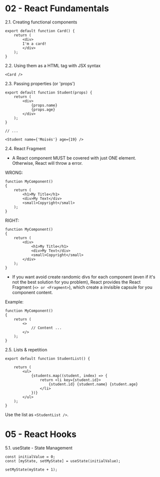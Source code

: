 # 02 - React Fundamentals

2.1. Creating functional components

```
export default function Card() {
    return (
        <div>
        I'm a card!
        </div>
    );
}
```

2.2. Using them as a HTML tag with JSX syntax

```
<Card />
```

2.3. Passing properties (or 'props')

```
export default function Student(props) {
    return (
        <div>
            {props.name}
            {props.age}
        </div>
    );
}

// ...

<Student name={'Moisés'} age={19} />
```

2.4. React Fragment

- A React component MUST be covered with just ONE element. Otherwise, React will throw a error.

WRONG:
```
function MyComponent()
{
    return (
        <h1>My Title</h1>
        <div>My Text</div>
        <small>Copyright</small>
    );
}
```

RIGHT:
```
function MyComponent()
{
    return (
        <div>
            <h1>My Title</h1>
            <div>My Text</div>
            <small>Copyright</small>
        </div>
    );
}
```

- If you want avoid create randomic divs for each component (even if it's not the best solution for you problem), React provides the React Fragment (`<> or <Fragment>`), which create a invisible capsule for you component content.

Example:
```
function MyComponent()
{
    return (
        <>
            // Content ...
        </>
    );
}
```

2.5. Lists & repetition

```
export default function StudentList() {

    return (
        <ul>
            {students.map((student, index) => {
                return <li key={student.id}>
                    {student.id} {student.name} {student.age}
                </li>
            })}
        </ul>
    );
}
```

Use the list as `<StudentList />`.

# 05 - React Hooks

5.1. useState - State Management

```
const initialValue = 0;
const [myState, setMyState] = useState(initialValue);

setMyState(myState + 1);
```